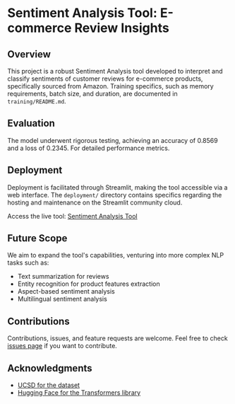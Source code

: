 # Sentiment Analysis Tool: E-commerce Review Insights

## Overview
This project is a robust Sentiment Analysis tool developed to interpret and classify sentiments of customer reviews for e-commerce products, specifically sourced from Amazon.
Training specifics, such as memory requirements, batch size, and duration, are documented in `training/README.md`.

## Evaluation
The model underwent rigorous testing, achieving an accuracy of 0.8569 and a loss of 0.2345. For detailed performance metrics.

## Deployment
Deployment is facilitated through Streamlit, making the tool accessible via a web interface. The `deployment/` directory contains specifics regarding the hosting and maintenance on the Streamlit community cloud.

Access the live tool: [Sentiment Analysis Tool](your-deployed-application-link)

## Future Scope
We aim to expand the tool's capabilities, venturing into more complex NLP tasks such as:
- Text summarization for reviews
- Entity recognition for product features extraction
- Aspect-based sentiment analysis
- Multilingual sentiment analysis

## Contributions
Contributions, issues, and feature requests are welcome. Feel free to check [issues page](your-issue-tracker-link) if you want to contribute.

## Acknowledgments
- [UCSD for the dataset](https://cseweb.ucsd.edu/~jmcauley/datasets/amazon_v2/)
- [Hugging Face for the Transformers library](https://huggingface.co/transformers/)
